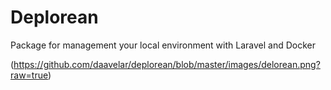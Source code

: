 # Deplorean
Package for management your local environment with Laravel and Docker

(https://github.com/daavelar/deplorean/blob/master/images/delorean.png?raw=true)

